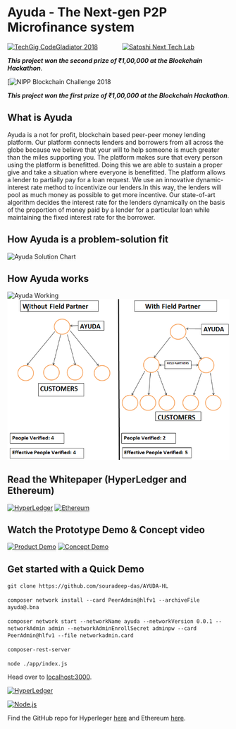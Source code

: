 # Ayuda - The Next-gen P2P Microfinance system

[![TechGig CodeGladiator 2018](https://static.techgig.com/Themes/Release/images/cg2018_images/cg2018-logo.png)](https://www.techgig.com/codegladiators/blockchain) &nbsp;&nbsp;&nbsp;&nbsp;&nbsp;&nbsp;&nbsp;&nbsp;&nbsp;&nbsp;&nbsp;&nbsp; [![Satoshi Next Tech Lab](https://avatars3.githubusercontent.com/u/32188729?s=200&v=4)](https://github.com/SatoshiNextTechLab)

**_This project won the second prize of ₹1,00,000 at the Blockchain Hackathon_**.

[![NIPP Blockchain Challenge 2018](https://drive.google.com/file/d/1gXVp8lATJzFg0Amvv3pctMGLIMUNLc4R/view?usp=sharing) &nbsp;&nbsp;&nbsp;&nbsp;&nbsp;&nbsp;&nbsp;&nbsp;&nbsp;&nbsp;&nbsp;&nbsp; 

**_This project won the first prize of ₹1,00,000 at the Blockchain Hackathon_**.

## What is Ayuda

Ayuda is a not for profit, blockchain based peer-peer money lending platform. Our platform connects lenders and borrowers from all across the globe because we believe that your will to help someone is much greater than the miles supporting you. The platform makes sure that every person using the platform is benefitted. Doing this we are able to sustain a proper give and take a situation where everyone is benefitted. The platform allows a lender to partially pay for a loan request. We use an innovative dynamic-interest rate method to incentivize our lenders.In this way, the lenders will pool as much money as possible to get more incentive. Our state-of-art algorithm decides the interest rate for the lenders dynamically on the basis of the proportion of money paid by a lender for a particular loan while maintaining the fixed interest rate for the borrower.

## How Ayuda is a problem-solution fit

![Ayuda Solution Chart](https://github.com/souradeep-das/AYUDA/raw/master/Capture7.PNG)

## How Ayuda works

![Ayuda Working](https://github.com/souradeep-das/AYUDA/raw/master/Capture6.PNG)
![Ayuda FP](https://raw.githubusercontent.com/souradeep-das/AYUDA-HL/master/DOCS/Why%20Field%20Partners-image.png)

## Read the Whitepaper (HyperLedger and Ethereum)

[![HyperLedger](https://media.licdn.com/dms/image/C510BAQHIPoETQXdY0Q/company-logo_200_200/0?e=2159024400&v=beta&t=zsEfG0DGt_MPTImYAC72wCvDdkTqOBIP7_ChsEAk6Ms)](https://drive.google.com/open?id=1oRTd9xMKOj14l-e2cI-UWKqt3RaGk6CL) [![Ethereum](https://avatars1.githubusercontent.com/u/6250754?s=200&v=4)](https://drive.google.com/open?id=1sMnH8cYXoqG_3oq-ZfYQnA1liu2BhpVy)

## Watch the Prototype Demo & Concept video

[![Product Demo](https://img.youtube.com/vi/qcIV0KIzFwA/0.jpg)](https://www.youtube.com/watch?v=qcIV0KIzFwA) [![Concept Demo](https://img.youtube.com/vi/tUHbLQloUxg/0.jpg)](https://www.youtube.com/watch?v=tUHbLQloUxg)

## Get started with a Quick Demo

```
git clone https://github.com/souradeep-das/AYUDA-HL

composer network install --card PeerAdmin@hlfv1 --archiveFile ayuda@.bna

composer network start --networkName ayuda --networkVersion 0.0.1 --networkAdmin admin --networkAdminEnrollSecret adminpw --card PeerAdmin@hlfv1 --file networkadmin.card

composer-rest-server

node ./app/index.js  
```

Head over to <a href="http://localhost:3000">localhost:3000</a>.


[![HyperLedger](https://i.imgur.com/YUyaXmf.png)](https://www.hyperledger.org/)

[![Node.js](https://i.imgur.com/eVpGHxM.png)](https://nodejs.org/en/)

Find the GitHub repo for Hyperleger <a href="https://github.com/souradeep-das/AYUDA-HL">here</a> and Ethereum <a href="https://github.com/souradeep-das/AYUDA">here</a>.
